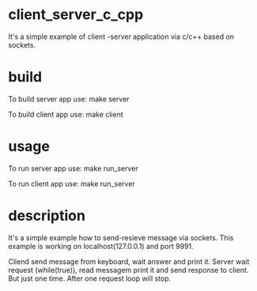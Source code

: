 # client_server_c_cpp
It's a simple example of client -server application via c/c++ based on sockets.

# build

To build server app use:
	make server

To build client app use:
	make client

# usage

To run server app use:
	make run_server

To run client app use:
	make run_server

# description

It's a simple example how to send-resieve message via sockets. This example is working on localhost(127.0.0.1) and port 9991.

Cliend send message from keyboard, wait answer and print it.
Server wait request (while(true)), read messagem print it and send response to client. But just one time. After one request loop will stop.
